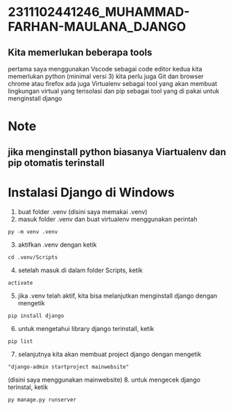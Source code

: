 # 2311102441246_MUHAMMAD-FARHAN-MAULANA_DJANGO

## Kita memerlukan beberapa tools
pertama saya menggunakan Vscode sebagai code editor
kedua kita memerlukan python (minimal versi 3)
kita perlu juga Git dan browser chrome atau firefox
ada juga Virtualenv sebagai tool yang akan membuat lingkungan virtual yang terisolasi dan pip sebagai tool yang di pakai untuk menginstall django

# Note
## jika menginstall python biasanya Viartualenv dan pip otomatis terinstall

# Instalasi Django di Windows
1. buat folder .venv (disini saya memakai .venv)
2. masuk folder .venv dan buat virtualenv menggunakan perintah 
```
py -m venv .venv
```
3. aktifkan .venv dengan ketik 
```
cd .venv/Scripts
```
4. setelah masuk di dalam folder Scripts, ketik 
```
activate
```
5. jika .venv telah aktif, kita bisa melanjutkan menginstall django dengan mengetik
```
pip install django
```
6. untuk mengetahui library django terinstall, ketik 
```
pip list
```
7. selanjutnya kita akan membuat project django dengan mengetik 
```
"django-admin startproject mainwebsite"
``` 
(disini saya menggunakan mainwebsite)
8. untuk mengecek django terinstal, ketik 
```
py manage.py runserver
```